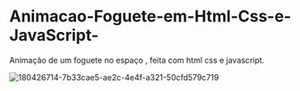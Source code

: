 # Animacao-Foguete-em-Html-Css-e-JavaScript-
Animação de um foguete no espaço , feita com html css e javascript.

![180426714-7b33cae5-ae2c-4e4f-a321-50cfd579c719](https://user-images.githubusercontent.com/90490174/180662678-0009823b-3a60-4038-834f-34332a54de34.png)
